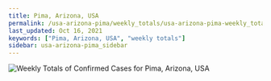 ```yaml
---
title: Pima, Arizona, USA
permalink: /usa-arizona-pima/weekly_totals/usa-arizona-pima-weekly_totals.html
last_updated: Oct 16, 2021
keywords: ["Pima, Arizona, USA", "weekly totals"]
sidebar: usa-arizona-pima_sidebar
---
```


![Weekly Totals of Confirmed Cases for Pima, Arizona, USA](/covid_tracker/images/graphs/usa-arizona-pima-weekly_totals_graph.png)
